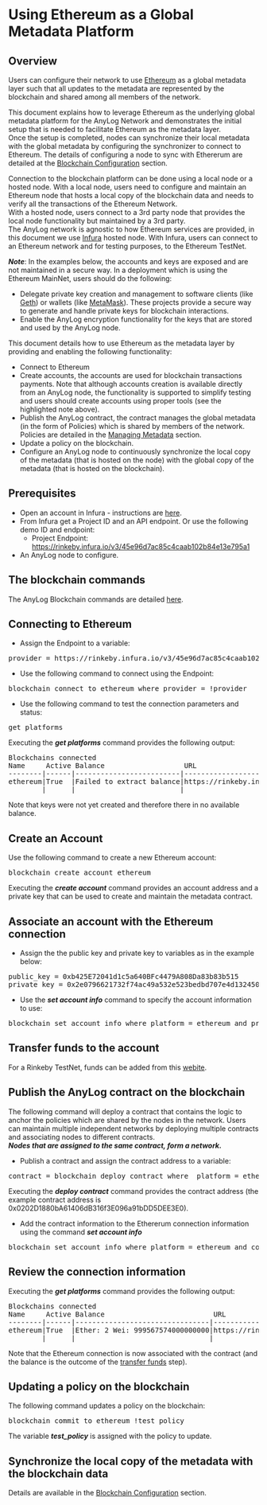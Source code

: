 # Using Ethereum as a Global Metadata Platform

## Overview

Users can configure their network to use [Ethereum](https://en.wikipedia.org/wiki/Ethereum) as a global metadata layer such 
that all updates to the metadata are represented by the blockchain and shared among all members of the network.

This document explains how to leverage Ethereum as the underlying global metadata platform for the AnyLog Network and demonstrates the 
initial setup that is needed to facilitate Ethereum as the metadata layer.   
Once the setup is completed, nodes can synchronize their local metadata with the global metadata by configuring the synchronizer 
to connect to Ethereum. The details of configuring a node to sync with Ethererum are detailed at the
[Blockchain Configuration](https://github.com/AnyLog-co/documentation/blob/master/blockchain%20configuration.md) section.


Connection to the blockchain platform can be done using a local node or a hosted node.
With a local node, users need to configure and maintain an Ethereum node that hosts a local copy of the blockchain 
data and needs to verify all the transactions of the Ethereum Network.  
With a hosted node, users connect to a 3rd party node that provides the local node functionality but maintained by a 3rd party.  
The AnyLog network is agnostic to how Ethereum services are provided, in this document we use [Infura](https://infura.io/) hosted node.
With Infura, users can connect to an Ethereum network and for testing purposes, to the Ethereum TestNet.

***Note***: In the examples below, the accounts and keys are exposed and are not maintained in a secure way. In a deployment which 
is using the Ethereum MainNet, users should do the following:
* Delegate private key creation and management to software clients (like [Geth](https://geth.ethereum.org/)) 
  or wallets (like [MetaMask](https://metamask.io/)). These projects provide a secure way to generate and handle private keys for blockchain interactions.
* Enable the AnyLog encryption functionality for the keys that are stored and used by the AnyLog node.
 
This document details how to use Ethereum as the metadata layer by providing and enabling the following functionality:
* Connect to Ethereum
* Create accounts, the accounts are used for blockchain transactions payments. Note that although accounts creation is available 
  directly from an AnyLog node, the functionality is supported to simplify testing and users should create accounts using proper tools (see the highlighted note above). 
* Publish the AnyLog contract, the contract manages the global metadata (in the form of Policies) which is shared by members of the network.
  Policies are detailed in the [Managing Metadata](https://github.com/AnyLog-co/documentation/blob/master/metadata%20management.md#managing-metadata) section.
* Update a policy on the blockchain.
* Configure an AnyLog node to continuously synchronize the local copy of the metadata (that is hosted on the node) with the global copy of the metadata (that is hosted on the blockchain).

## Prerequisites

* Open an account in Infura - instructions are [here](https://blog.infura.io/getting-started-with-infura-28e41844cc89/).
* From Infura get a Project ID and an API endpoint.
  Or use the following demo ID and endpoint:
  * Project Endpoint: https://rinkeby.infura.io/v3/45e96d7ac85c4caab102b84e13e795a1
* An AnyLog node to configure.

## The blockchain commands
The AnyLog Blockchain commands are detailed [here](https://github.com/AnyLog-co/documentation/blob/master/blockchain%20commands.md#the-blockchain-commands).

## Connecting to Ethereum

* Assign the Endpoint to a variable:
<pre>
provider = https://rinkeby.infura.io/v3/45e96d7ac85c4caab102b84e13e795a1
</pre>

* Use the following command to connect using the Endpoint:
<pre>
blockchain connect to ethereum where provider = !provider
</pre>

* Use the following command to test the connection parameters and status:
<pre>
get platforms
</pre>

Executing the ***get platforms*** command provides the following output:
<pre>
Blockchains connected
Name     Active Balance                   URL                                                           Public Key/Contract
--------|------|-------------------------|-------------------------------------------------------------|-------------------|
ethereum|True  |Failed to extract balance|https://rinkeby.infura.io/v3/45e96d7ac85c4caab102b84e13e795a1|                   |
        |      |                         |                                                             |                   |
</pre>
Note that keys were not yet created and therefore there in no available balance.  

## Create an Account 

Use the following command to create a  new Ethereum account:
<pre>
blockchain create account ethereum
</pre>

Executing the ***create account*** command provides an account address and a private key that can be used to create and maintain the metadata contract.

## Associate an account with the Ethereum connection

* Assign the the public key and private key to variables as in the example below:
<pre>
public_key = 0xb425E72041d1c5a640BFc4479A808Da83b83b515
private_key = 0x2e0796621732f74ac49a532e523bedbd707e4d1324506ff63528b553dc101ab0
</pre>

* Use the ***set account info*** command to specify the account information to use:

<pre>
blockchain set account info where platform = ethereum and private_key = !private_key and public_key = !public_key
</pre>

## Transfer funds to the account
For a Rinkeby TestNet, funds can be added from this [webite](https://www.rinkeby.io/#faucet). 

## Publish the AnyLog contract on the blockchain

The following command will deploy a contract that contains the logic to anchor the policies which are shared by the nodes in the network.
Users can maintain multiple independent networks by deploying multiple contracts and associating nodes to different contracts.  
***Nodes that are assigned to the same contract, form a network.***

* Publish a contract and assign the contract address to a variable:

<pre>
contract = blockchain deploy contract where  platform = ethereum and public_key = !public_key
</pre>

Executing the ***deploy contract*** command provides the contract address (the example contract address is 0x0202D1880bA61406dB316f3E096a91bDD5DEE3E0).      


* Add the contract information to the Ethererum connection information using the command ***set account info***
<pre>
blockchain set account info where platform = ethereum and contract = !contract
</pre>

## Review the connection information

Executing the ***get platforms*** command provides the following output:
<pre>
Blockchains connected
Name     Active Balance                          URL                                                           Public Key/Contract
--------|------|--------------------------------|-------------------------------------------------------------|------------------------------------------|
ethereum|True  |Ether: 2 Wei: 999567574000000000|https://rinkeby.infura.io/v3/45e96d7ac85c4caab102b84e13e795a1|0xb425E72041d1c5a640BFc4479A808Da83b83b515|
        |      |                                |                                                             |0x0202D1880bA61406dB316f3E096a91bDD5DEE3E0|
</pre>
Note that the Ethereum connection is now associated with the contract (and the balance is the outcome of the [transfer funds](#transfer-funds-to-the-account) step).

## Updating a policy on the blockchain

The following command updates a policy on the blockchain:

<pre>
blockchain commit to ethereum !test_policy
</pre>

The variable ***test_policy*** is assigned with the policy to update.

## Synchronize the local copy of the metadata with the blockchain data

Details are available in the [Blockchain Configuration](https://github.com/AnyLog-co/documentation/blob/master/blockchain%20configuration.md) section.
